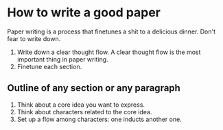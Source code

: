 # How to write a good paper

Paper writing is a process that finetunes a shit to a delicious dinner. Don't fear to write down.

1. Write down a clear thought flow. A clear thought flow is the most important thing in paper writing.
2. Finetune each section.

## Outline of any section or any paragraph

1. Think about a core idea you want to express.
2. Think about characters related to the core idea.
3. Set up a flow among characters: one inducts another one.

